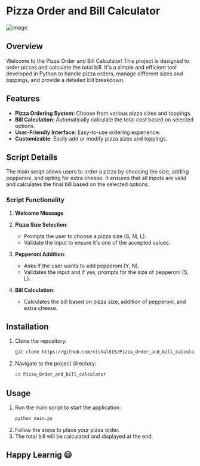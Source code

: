 
# Pizza Order and Bill Calculator

![image](https://github.com/vishal815/Pizza_Order_and_bill_calculator/assets/83393190/dddaf021-bee9-4256-88ff-ec9f6b1b6fc9)

## Overview

Welcome to the Pizza Order and Bill Calculator! This project is designed to order pizzas and calculate the total bill. It's a simple and efficient tool developed in Python to handle pizza orders, manage different sizes and toppings, and provide a detailed bill breakdown.

## Features

- **Pizza Ordering System**: Choose from various pizza sizes and toppings.
- **Bill Calculation**: Automatically calculate the total cost based on selected options.
- **User-Friendly Interface**: Easy-to-use ordering experience.
- **Customizable**: Easily add or modify pizza sizes and toppings.

## Script Details

The main script allows users to order a pizza by choosing the size, adding pepperoni, and opting for extra cheese. It ensures that all inputs are valid and calculates the final bill based on the selected options.

### Script Functionality

1. **Welcome Message**

2. **Pizza Size Selection**:
    - Prompts the user to choose a pizza size (S, M, L).
    - Validate the input to ensure it's one of the accepted values.

3. **Pepperoni Addition**:
    - Asks if the user wants to add pepperoni (Y, N).
    - Validates the input and if yes, prompts for the size of pepperoni (S, L).

4. **Bill Calculation**:
    - Calculates the bill based on pizza size, addition of pepperoni, and extra cheese.
 
## Installation

1. Clone the repository:
    ```bash
    git clone https://github.com/vishal815/Pizza_Order_and_bill_calculator.git
    ```
2. Navigate to the project directory:
    ```bash
    cd Pizza_Order_and_bill_calculator
    ```

## Usage

1. Run the main script to start the application:
    ```bash
    python main.py
    ```
2. Follow the steps to place your pizza order.
3. The total bill will be calculated and displayed at the end.

## Happy Learnig 😃
